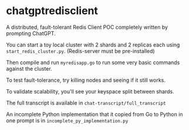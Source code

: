 # chatgptredisclient
A distributed, fault-tolerant Redis Client POC completely written by prompting ChatGPT.


You can start a toy local cluster with 2 shards and 2 replicas each using `start_redis_cluster.py`. (Redis-server must be pre-installed)


Then compile and run `myredisapp.go` to run some very basic commands against the cluster.

To test fault-tolerance, try killing nodes and seeing if it still works.

To validate scalability, you'll see your keyspace split between shards.

The full transcript is available in `chat-transcript/full_transcript`

An incomplete Python implementation that it copied from Go to Python in one prompt is in `incomplete_py_implementation.py`
